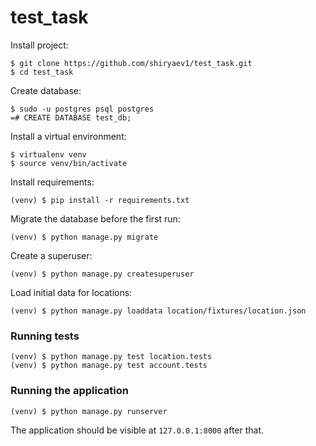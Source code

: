 # test_task


Install project:

    $ git clone https://github.com/shiryaev1/test_task.git
    $ cd test_task

Create database:

    $ sudo -u postgres psql postgres
    =# CREATE DATABASE test_db;
    
Install a virtual environment:

    $ virtualenv venv
    $ source venv/bin/activate 

Install requirements:

    (venv) $ pip install -r requirements.txt


Migrate the database before the first run:

    (venv) $ python manage.py migrate

Create a superuser:

    (venv) $ python manage.py createsuperuser


Load initial data for locations:

    (venv) $ python manage.py loaddata location/fixtures/location.json


### Running tests

    (venv) $ python manage.py test location.tests
    (venv) $ python manage.py test account.tests
    

### Running the application

    (venv) $ python manage.py runserver

The application should be visible at `127.0.0.1:8000` after that.

